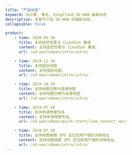 ```yaml
---
title: "产品动态"
keyword: 云计算, 青云, QingCloud,SD-WAN,最新动态
description: 本章节介绍 SD-WAN 的最新动态。
collapsible: false

product:
    - time: 2020-05-30
      title: 支持监控告警与 CLoudSat 集成
      content: 支持监控告警与 CLoudSat 集成。
      url: /sd-wan/sdwan/intro/intro/

    - time: 2019-11-30
      title: 支持国际地图
      content: 支持国际地图。
      url: /sd-wan/sdwan/intro/intro/

    - time: 2019-10-30
      title: 支持地图切换为高德地图
      content: 支持地图切换为高德地图
      url: /sd-wan/sdwan/intro/intro/

    - time: 2019-07-30
      title: 支持申请物理专线
      content: 支持申请物理专线。
      url: /sd-wan/sdwan/quick-start/line_connect_vpc/

    - time: 2019-07-30
      title: 支持地图根据 GPS 定位到用户端的详细地址
      content: 支持地图根据 GPS 定位到用户端的详细地址。
      url: /sd-wan/sdwan/intro/intro/
---
```


<!-- 设置上述参数可生成产品动态页  -->


